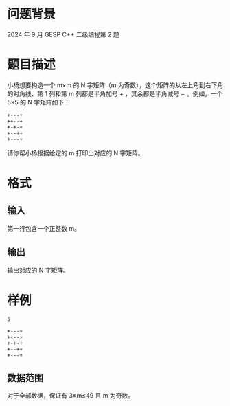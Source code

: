 # 问题背景

2024 年 9 月 GESP C++ 二级编程第 2 题

# 题目描述

小杨想要构造一个 m×m 的 N 字矩阵（m 为奇数），这个矩阵的从左上角到右下角的对角线、第 1 列和第 m 列都是半角加号 + ，其余都是半角减号 − 。例如，一个 5×5 的 N 字矩阵如下：

```
+---+
++--+
+-+-+
+--++
+---+
```

请你帮小杨根据给定的 m 打印出对应的 N 字矩阵。

# 格式

## 输入

第一行包含一个正整数 m。

## 输出

输出对应的 N 字矩阵。

# 样例

```input1
5
```

```output1
+---+
++--+
+-+-+
+--++
+---+
```

## 数据范围

对于全部数据，保证有 3≤m≤49 且 m 为奇数。

